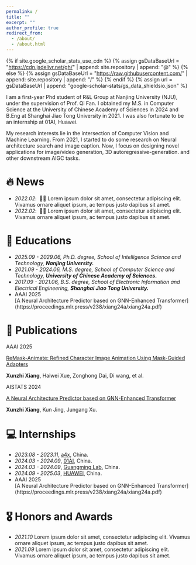 ```yaml
---
permalink: /
title: ""
excerpt: ""
author_profile: true
redirect_from: 
  - /about/
  - /about.html
---
```


{% if site.google_scholar_stats_use_cdn %}
{% assign gsDataBaseUrl = "https://cdn.jsdelivr.net/gh/" | append: site.repository | append: "@" %}
{% else %}
{% assign gsDataBaseUrl = "https://raw.githubusercontent.com/" | append: site.repository | append: "/" %}
{% endif %}
{% assign url = gsDataBaseUrl | append: "google-scholar-stats/gs_data_shieldsio.json" %}

<span class='anchor' id='about-me'></span>

I am a first-year Phd student of R&L Group at Nanjing University (NJU), under the supervision of Prof. Qi Fan. I obtained my M.S. in Computer Science at the University of Chinese Academy of Sciences in 2024 and B.Eng at Shanghai Jiao Tong University in 2021. I was also fortunate to be an internship at 01AI, Huawei.

My research interests lie in the intersection of Computer Vision and Machine Learning. From 2021, I started to do some research on Neural architecture search and image caption. Now, I focus on designing novel applications for image/video generation, 3D autoregressive-generation. and other downstream AIGC tasks.

# 🔥 News
- *2022.02*: &nbsp;🎉🎉 Lorem ipsum dolor sit amet, consectetur adipiscing elit. Vivamus ornare aliquet ipsum, ac tempus justo dapibus sit amet. 
- *2022.02*: &nbsp;🎉🎉 Lorem ipsum dolor sit amet, consectetur adipiscing elit. Vivamus ornare aliquet ipsum, ac tempus justo dapibus sit amet.

# 📖 Educations
- *2025.09 - 2029.06, Ph.D. degree, School of Intelligence Science and Technology,*  ***Nanjing University.***
- *2021.09 - 2024.06, M.S.  degree, School of Computer Science and Technology,* ***University of Chinese Academy of Sciences.***
- *2017.09 - 2021.06, B.S.  degree, School of Electronic Information and Electrical Engineering,* ***Shanghai Jiao Tong University.***
- <div class="badge">AAAI 2025</div>[A Neural Architecture Predictor based on GNN-Enhanced Transformer](https://proceedings.mlr.press/v238/xiang24a/xiang24a.pdf)


# 📝 Publications 

<div class='paper-box'><div class='paper-box-image'><div><div class="badge">AAAI 2025</div></div>
<div class='paper-box-text' markdown="1">

[ReMask-Animate: Refined Character Image Animation Using Mask-Guided Adapters](https://proceedings.mlr.press/v238/xiang24a/xiang24a.pdf)

**Xunzhi Xiang**, Haiwei Xue, Zonghong Dai, Di wang, et al.
</div>
</div>

<div class='paper-box'><div class='paper-box-image'><div><div class="badge">AISTATS 2024</div></div></div>
<div class='paper-box-text' markdown="1">
  
[A Neural Architecture Predictor based on GNN-Enhanced Transformer](https://proceedings.mlr.press/v238/xiang24a/xiang24a.pdf)

**Xunzhi Xiang**, Kun Jing, Jungang Xu.
</div>
</div>

# 💻 Internships
- *2023.08 - 2023.11*, [a4x](https://cn.a4x.io/), China.
- *2024.03 - 2024.09*, [01AI](https://www.lingyiwanwu.com/), China.
- *2024.03 - 2024.09*, [Guangming Lab](https://www.gml.ac.cn/), China.
- *2024.09 - 2025.03*, [HUAWEI](https://github.com/), China.
- <div class="badge">AAAI 2025</div>[A Neural Architecture Predictor based on GNN-Enhanced Transformer](https://proceedings.mlr.press/v238/xiang24a/xiang24a.pdf)

# 🎖 Honors and Awards
- *2021.10* Lorem ipsum dolor sit amet, consectetur adipiscing elit. Vivamus ornare aliquet ipsum, ac tempus justo dapibus sit amet. 
- *2021.09* Lorem ipsum dolor sit amet, consectetur adipiscing elit. Vivamus ornare aliquet ipsum, ac tempus justo dapibus sit amet. 

